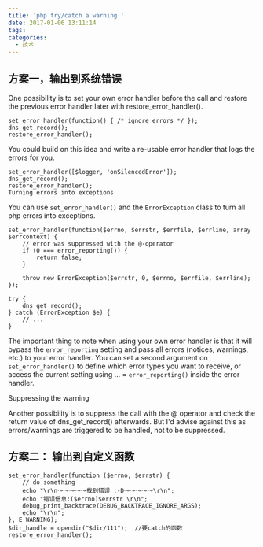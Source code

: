 ```yaml
---
title: 'php try/catch a warning '
date: 2017-01-06 13:11:14
tags:
categories:
  - 技术
---
```

## 方案一，输出到系统错误

One possibility is to set your own error handler before the call and restore the previous error handler later with restore_error_handler().
```
set_error_handler(function() { /* ignore errors */ });
dns_get_record();
restore_error_handler();
```
You could build on this idea and write a re-usable error handler that logs the errors for you.

```
set_error_handler([$logger, 'onSilencedError']);
dns_get_record();
restore_error_handler();
Turning errors into exceptions
```
You can use `set_error_handler()` and the `ErrorException` class to turn all php errors into exceptions.

```
set_error_handler(function($errno, $errstr, $errfile, $errline, array $errcontext) {
    // error was suppressed with the @-operator
    if (0 === error_reporting()) {
        return false;
    }

    throw new ErrorException($errstr, 0, $errno, $errfile, $errline);
});

try {
    dns_get_record();
} catch (ErrorException $e) {
    // ...
}
```

The important thing to note when using your own error handler is that it will bypass the `error_reporting` setting and pass all errors (notices, warnings, etc.) to your error handler. You can set a second argument on `set_error_handler()` to define which error types you want to receive, or access the current setting using ... = `error_reporting()` inside the error handler.

Suppressing the warning

Another possibility is to suppress the call with the @ operator and check the return value of dns_get_record() afterwards. But I'd advise against this as errors/warnings are triggered to be handled, not to be suppressed.


## 方案二： 输出到自定义函数
```
set_error_handler(function ($errno, $errstr) {
    // do something
    echo "\r\n～～～～～找到错误 :-D～～～～～\r\n";
    echo "错误信息:($errno)$errstr \r\n";
    debug_print_backtrace(DEBUG_BACKTRACE_IGNORE_ARGS);
    echo "\r\n";
}, E_WARNING);
$dir_handle = opendir("$dir/111");  //要catch的函数
restore_error_handler();
```
